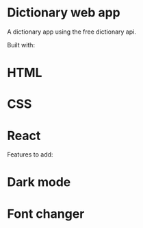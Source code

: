 # Dictionary web app

A dictionary app using the free dictionary api.

Built with:
# HTML
# CSS
# React

Features to add:
# Dark mode
# Font changer
